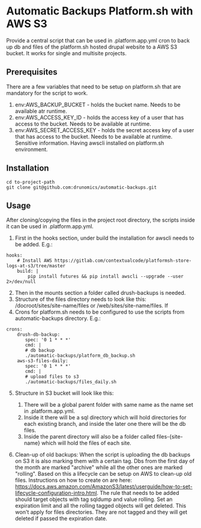 # Automatic Backups Platform.sh with AWS S3

Provide a central script that can be used in .platform.app.yml cron to back up db and files of the platform.sh hosted
drupal website to a AWS S3 bucket. It works for single and multisite projects.

## Prerequisites

There are a few variables that need to be setup on platform.sh that are mandatory for the script to work.
1. env:AWS_BACKUP_BUCKET - holds the bucket name. Needs to be available atr runtime.
2. env:AWS_ACCESS_KEY_ID - holds the access key of a user that has access to the bucket. Needs to be available at runtime.
3. env:AWS_SECRET_ACCESS_KEY - holds the secret access key of a user that has access to the bucket. Needs to be available at runtime. Sensitive information.
Having awscli installed on platform.sh environment. 

## Installation
```
cd to-project-path
git clone git@github.com:drunomics/automatic-backups.git
```

## Usage

After cloning/copying the files in the project root directory, the scripts inside it can be used in .platform.app.yml.
1. First in the hooks section, under build the installation for awscli needs to be added. 
E.g.:
```
hooks:
    # Install AWS https://gitlab.com/contextualcode/platformsh-store-logs-at-s3/tree/master
    build: |
        pip install futures && pip install awscli --upgrade --user 2>/dev/null
```
2. Then in the mounts section a folder called drush-backups is needed. 
3. Structure of the files directory needs to look like this: /docroot/sites/site-name/files or /web/sites/site-name/files. If  
4. Crons for platform.sh needs to be configured to use the scripts from automatic-backups directory. E.g.:
```
crons:
    drush-db-backup:
       spec: '0 1 * * *'
       cmd: |
       # db backup
       ./automatic-backups/platform_db_backup.sh
    aws-s3-files-daily:
       spec: '0 1 * * *'
       cmd: |
       # upload files to s3
       ./automatic-backups/files_daily.sh
```

5. Structure in S3 bucket will look like this: 
   1. There will be a global parent folder with same name as the name set in .platform.app.yml.
   2. Inside it there will be a sql directory which will hold directories for each existing branch, and inside the later one there will be the db files.
   3. Inside the parent directory will also be a folder called files-{site-name} which will hold the files of each site.

6. Clean-up of old backups: 
   When the script is uploading the db backups on S3 it is also marking them with a certain tag. Dbs from the first day of the month are marked "archive" 
while all the other ones are marked "rolling". Based on this a lifecycle can be setup on AWS to clean-up old files.
Instructions on how to create on are here: https://docs.aws.amazon.com/AmazonS3/latest/userguide/how-to-set-lifecycle-configuration-intro.html. 
The rule that needs to be added should target objects with tag sqldump and value rolling. Set an expiration limit and all the rolling tagged objects will get deleted.
This won't apply for files directories. They are not tagged and they will get deleted if passed the expiration date. 